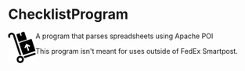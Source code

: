
# ChecklistProgram 

<img align="left" src="docs/resources/favicon.png">
A program that parses spreadsheets using Apache POI

This program isn't meant for uses outside of FedEx Smartpost.
